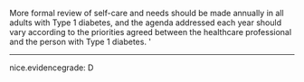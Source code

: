 More formal review of self-care and needs should be made annually in all adults with Type 1 diabetes, and the agenda addressed each year should vary according to the priorities agreed between the healthcare professional and the person with Type 1 diabetes. 
'

---
 nice.evidencegrade: D
